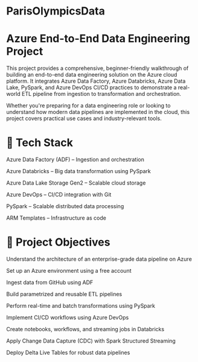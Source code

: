 # ParisOlympicsData

# Azure End-to-End Data Engineering Project
This project provides a comprehensive, beginner-friendly walkthrough of building an end-to-end data engineering solution on the Azure cloud platform. It integrates Azure Data Factory, Azure Databricks, Azure Data Lake, PySpark, and Azure DevOps CI/CD practices to demonstrate a real-world ETL pipeline from ingestion to transformation and orchestration.

Whether you're preparing for a data engineering role or looking to understand how modern data pipelines are implemented in the cloud, this project covers practical use cases and industry-relevant tools.

# 🔧 Tech Stack
Azure Data Factory (ADF) – Ingestion and orchestration

Azure Databricks – Big data transformation using PySpark

Azure Data Lake Storage Gen2 – Scalable cloud storage

Azure DevOps – CI/CD integration with Git

PySpark – Scalable distributed data processing

ARM Templates – Infrastructure as code

# 🎯 Project Objectives
Understand the architecture of an enterprise-grade data pipeline on Azure

Set up an Azure environment using a free account

Ingest data from GitHub using ADF

Build parametrized and reusable ETL pipelines

Perform real-time and batch transformations using PySpark

Implement CI/CD workflows using Azure DevOps

Create notebooks, workflows, and streaming jobs in Databricks

Apply Change Data Capture (CDC) with Spark Structured Streaming

Deploy Delta Live Tables for robust data pipelines
